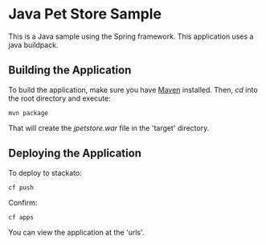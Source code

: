 Java Pet Store Sample
=============

This is a Java sample using the Spring framework. This application uses a java
buildpack.


Building the Application
------------------------

To build the application, make sure you have [Maven](http://maven.apache.org/ "Maven") installed.
Then, *cd* into the root directory and execute:

	mvn package

That will create the *jpetstore.war* file in the 'target' directory.

Deploying the Application
-------------------------

To deploy to stackato:

    cf push

Confirm:

    cf apps

You can view the application at the 'urls'.
